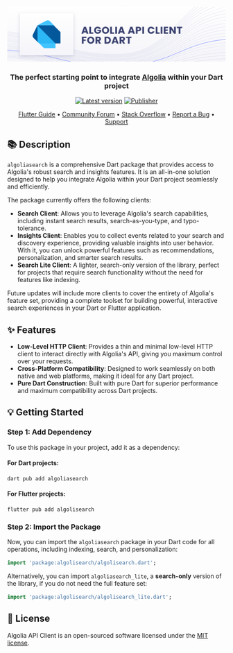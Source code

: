 <!-- centered logo -->
<p align="center">
  <a href="https://www.algolia.com">
    <img alt="Algolia for Dart" src="https://raw.githubusercontent.com/algolia/algoliasearch-client-common/master/banners/dart.png" >
  </a>
</p>

<!-- centered project introduction -->
<h3 align="center">
  The perfect starting point to integrate <a href="https://algolia.com" target="_blank">Algolia</a> within your Dart project
</h3>

<!-- centered badges -->
<p align="center">
  <a href="https://pub.dartlang.org/packages/algoliasearch"><img src="https://img.shields.io/pub/v/algoliasearch.svg" alt="Latest version"/></a>
  <a href="https://pub.dev/packages/algoliasearch/publisher"><img src="https://img.shields.io/pub/publisher/algoliasearch.svg" alt="Publisher"/></a>
</p>

<!-- quick links -->
<p align="center">
  <a href="https://www.algolia.com/doc/guides/building-search-ui/what-is-instantsearch/flutter/" target="_blank">Flutter Guide</a>  •
  <a href="https://discourse.algolia.com" target="_blank">Community Forum</a>  •
  <a href="https://stackoverflow.com/questions/tagged/algolia" target="_blank">Stack Overflow</a>  •
  <a href="https://github.com/algolia/algoliasearch-client-dart/issues" target="_blank">Report a Bug</a>  •
  <a href="https://www.algolia.com/support" target="_blank">Support</a>
</p>

## 📚 Description

`algoliasearch` is a comprehensive Dart package that provides access to Algolia's robust search and insights features. It is an all-in-one solution designed to help you integrate Algolia within your Dart project seamlessly and efficiently.

The package currently offers the following clients:

- **Search Client**: Allows you to leverage Algolia's search capabilities, including instant search results, search-as-you-type, and typo-tolerance.
- **Insights Client**: Enables you to collect events related to your search and discovery experience, providing valuable insights into user behavior. With it, you can unlock powerful features such as recommendations, personalization, and smarter search results.
- **Search Lite Client**: A lighter, search-only version of the library, perfect for projects that require search functionality without the need for features like indexing.

Future updates will include more clients to cover the entirety of Algolia's feature set, providing a complete toolset for building powerful, interactive search experiences in your Dart or Flutter application.

## ✨ Features

- **Low-Level HTTP Client**: Provides a thin and minimal low-level HTTP client to interact directly with Algolia's API, giving you maximum control over your requests.
- **Cross-Platform Compatibility**: Designed to work seamlessly on both native and web platforms, making it ideal for any Dart project.
- **Pure Dart Construction**: Built with pure Dart for superior performance and maximum compatibility across Dart projects.

## 💡 Getting Started

### Step 1: Add Dependency

To use this package in your project, add it as a dependency:

#### For Dart projects:

```shell
dart pub add algoliasearch
```

#### For Flutter projects:

```shell
flutter pub add algolisearch
```

### Step 2: Import the Package

Now, you can import the `algoliasearch` package in your Dart code for all operations, including indexing, search, and personalization:

```dart
import 'package:algolisearch/algolisearch.dart';
```

Alternatively, you can import `algoliasearch_lite`, a **search-only** version of the library, if you do not need the full feature set:

```dart
import 'package:algolisearch/algolisearch_lite.dart';
```

## 📄 License

Algolia API Client is an open-sourced software licensed under the [MIT license](LICENSE).
